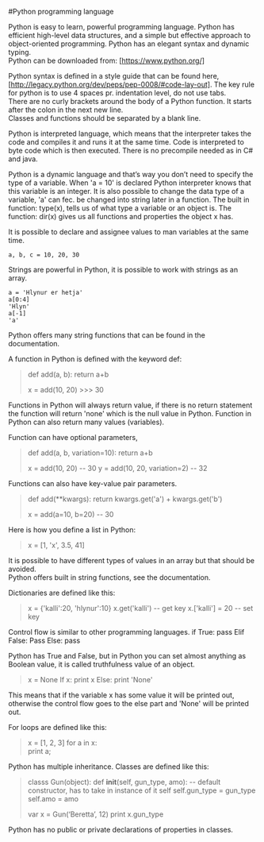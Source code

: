 #Python programming language 

Python is easy to learn, powerful programming language.  Python has efficient high-level data structures, 
and a simple but effective approach to object-oriented programming.    Python has an elegant syntax and dynamic typing.    
Python can be downloaded from: [https://www.python.org/]

Python syntax is defined in a style guide 	that can be found here, 
[http://legacy.python.org/dev/peps/pep-0008/#code-lay-out].
The key rule for python is to use 4 spaces pr. indentation level, do not use tabs.  
There are no curly brackets around the body of a Python function.  It starts after the colon in the next new line.   
Classes and functions should be separated by a blank line. 

Python is interpreted language, which means that the interpreter takes the code and compiles it and runs it at the same time. Code is interpreted to byte code which is then executed.   There is no precompile needed as in C# and java. 

Python is a dynamic language and that’s way you don’t need to specify the type of a variable.  When 'a = 10' is declared Python interpreter knows that this variable is an integer.  It is also possible to change the data type of a variable, 'a' can fec. be changed into string later in a function. The built in function: type(x), tells us of what type a variable or an object is. The function: dir(x) gives us all functions and properties the object x has. 

It is possible to declare and assignee values to man variables at the same time. 
```
a, b, c = 10, 20, 30
```

Strings are powerful in Python, it is possible to work with strings as an array. 
```
a = 'Hlynur er hetja'
a[0:4]
'Hlyn'
a[-1]
'a'
```
Python offers many string functions that can be found in the documentation.

A function in Python is defined with the keyword def: 
> def add(a, b):
>     return a+b
>
> x = add(10, 20)  >>> 30

Functions in Python will always return value, if there is no return statement the function will return 'none' 
which is the null value in Python.   Function in Python can also return many values (variables).   

Function can have optional parameters, 
> def add(a, b, variation=10):
>     return a+b
>
> x = add(10, 20)   -- 30
> y = add(10, 20, variation=2)   -- 32

Functions can also have key-value pair parameters. 
> def add(**kwargs):
>     return kwargs.get('a') + kwargs.get('b')
>
> x = add(a=10, b=20)   -- 30

Here is how you define a list in Python:
> x = [1, 'x', 3.5, 41]

It is possible to have different types of values in an array but that should be avoided.   
Python offers built in string functions, see the documentation. 

Dictionaries are defined like this:
> x = {'kalli':20, 'hlynur':10}
> x.get('kalli')  -- get key
> x.['kalli'] = 20  -- set key

Control flow is similar to other programming languages. 
if True:
    pass
Elif False:
    Pass
Else:
    pass

Python has True and False, but in Python you can set almost anything as Boolean value, it is called truthfulness 
value of an object. 
> x = None
> If x:
    print x
> Else:
    print 'None'
    
This means that if the variable x has some value it will be printed out, otherwise the control flow goes to the else 
part and 'None' will be printed out. 

For loops are defined like this:
> x = [1, 2, 3]
> for a in x:     
    print a;

Python has multiple inheritance.  Classes are defined like this:
> classs Gun(object): 
    def __init__(self, gun_type, amo):    -- default constructor, has to take in instance of it self 
    self.gun_type = gun_type
    self.amo = amo    
>
> var x = Gun(‘Beretta’, 12)
> print x.gun_type

 Python has no public or private declarations of properties in classes.   

